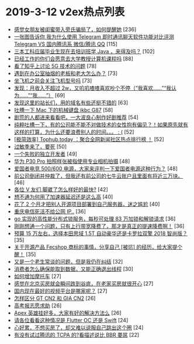 # 2019-3-12 v2ex热点列表

+ [感觉女朋友被闺蜜带入旁氏骗局了，如何提醒她](https://www.v2ex.com/t/543778#reply236) [236]
+ [一张图告诉你 我为什么使用 Telegram 即时通讯聊天软件功能对比评测 Telegram VS 国内腾讯系 微信/腾讯 QQ](https://www.v2ex.com/t/543745#reply115) [115]
+ [三本工科应届毕业生现在去培训班学 Java ，来得及吗？](https://www.v2ex.com/t/543619#reply102) [102]
+ [已经工作的你们会愿意去大学教授计算机课程吗](https://www.v2ex.com/t/543528#reply88) [88]
+ [看了知乎上讨论 5G 技术的问题](https://www.v2ex.com/t/543541#reply78) [78]
+ [遇到在办公室抽烟的老板和老大怎么办？](https://www.v2ex.com/t/543641#reply73) [73]
+ [坐飞机之前会关注飞机型号吗](https://www.v2ex.com/t/543682#reply73) [73]
+ [发现：月收入不超过 2w，又叽叽喳喳喜欢吵个不停（“我喜欢……”“我认为……”“我……”）](https://www.v2ex.com/t/543823#reply69) [69]
+ [发现这里的站长们，用的域名有些还挺不错的](https://www.v2ex.com/t/543713#reply63) [63]
+ [吐槽一下 Mac 下的机械键盘 ikbc G87](https://www.v2ex.com/t/543548#reply58) [58]
+ [剧荒的人都进来看看吧，一大波良心制作好剧推荐](https://www.v2ex.com/t/543627#reply54) [54]
+ [纯粹吐槽一下，有的公司能不能不对做技术的女性抱有偏见？！如果原先就有这样的打算，为什么还要浪费别人的时间。。。 : (](https://www.v2ex.com/t/543552#reply52) [52]
+ [[极简效率] Tophub.today ：聚合全网新闻社区热点排行榜 ！](https://www.v2ex.com/t/543670#reply52) [52]
+ [过敏季来了，要死](https://www.v2ex.com/t/543544#reply50) [50]
+ [一个失败的独立开发者](https://www.v2ex.com/t/543551#reply49) [49]
+ [华为 P30 Pro 拍照样张被指使用专业相机拍摄](https://www.v2ex.com/t/543780#reply48) [48]
+ [爱国者电竞 500/600 电源，大家来评判一下爱国者电源这种行为？](https://www.v2ex.com/t/543556#reply48) [48]
+ [前公司倒闭并仲裁了，但我还有前公司的七牛云账户且里面有将近三万块。](https://www.v2ex.com/t/543562#reply46) [46]
+ [各位 V 友们,脚崴了怎么样好的最快?](https://www.v2ex.com/t/543579#reply42) [42]
+ [想不通为何用了加速器延迟还是这么高](https://www.v2ex.com/t/543540#reply40) [40]
+ [花了 2 个月才把别人开源项目部署到自己服务器，迷之尴尬](https://www.v2ex.com/t/543806#reply40) [40]
+ [重庆电信死活不给公网 IP..](https://www.v2ex.com/t/543558#reply36) [36]
+ [go 实现的高性能分布式锁服务，每秒可处理 83 万加锁和解锁请求](https://www.v2ex.com/t/543838#reply36) [36]
+ [刚刚想通一个问题，只有上行带宽降费了，那才是真正的提速降费啊！](https://www.v2ex.com/t/543681#reply36) [36]
+ [预算 15 万左右，选择本田思域 1.5T 自动豪华还是卡罗拉双擎 2018 智尚版？](https://www.v2ex.com/t/543565#reply35) [35]
+ [关于开源产品 Fecshop 商标的事情，分享自己 [被坑] 的经历，给大家提个醒！](https://www.v2ex.com/t/543596#reply35) [35]
+ [又是一个老生常谈的问题，但是我仍在纠结](https://www.v2ex.com/t/543578#reply32) [32]
+ [消费者怎么确保能取到数据，又能正确退出线程](https://www.v2ex.com/t/543599#reply30) [30]
+ [如何增加摩托车](https://www.v2ex.com/t/543602#reply27) [27]
+ [感觉在北京买房就会瞬间跌到谷底，在老家买房就很开心](https://www.v2ex.com/t/543618#reply27) [27]
+ [国内现在最好的视频平台是哪家呢？](https://www.v2ex.com/t/543715#reply27) [27]
+ [怎样区分 GT CN2 和 GIA CN2](https://www.v2ex.com/t/543530#reply26) [26]
+ [高考报志愿求助](https://www.v2ex.com/t/543854#reply26) [26]
+ [Apex 英雄挂好多，大家有好的解决方法么](https://www.v2ex.com/t/543609#reply26) [26]
+ [请各位看看这种情况是 Flutter OC 还是 Swift](https://www.v2ex.com/t/543747#reply24) [24]
+ [心好累，不想买房了，却又难以说服自己跳出这个圈](https://www.v2ex.com/t/543827#reply24) [24]
+ [有没有试过腾讯的 TCPA 的?看描述说比 BBR 要屌](https://www.v2ex.com/t/543537#reply22) [22]
